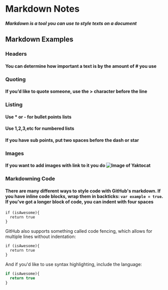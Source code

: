 # Markdown Notes

##### Markdown is a tool you can use to style texts on a document

## Markdown Examples

### Headers

#### You can determine how important a text is by the amount of # you use

### Quoting

#### If you’d like to quote someone, use the > character before the line

### Listing

#### Use * or - for bullet points lists

#### Use 1,2,3,etc for numbered lists

#### If you have sub points, put two spaces before the dash or star

### Images

#### If you want to add images with link to it you do ![Image of Yaktocat](https://octodex.github.com/images/yaktocat.png)

### Markdowning Code

#### There are many different ways to style code with GitHub's markdown. If you have inline code blocks, wrap them in backticks: `var example = true`.  If you've got a longer block of code, you can indent with four spaces

    if (isAwesome){
      return true
    }

GitHub also supports something called code fencing, which allows for multiple lines without indentation:

```
if (isAwesome){
  return true
}
```

And if you'd like to use syntax highlighting, include the language:

```javascript
if (isAwesome){
  return true
}
```